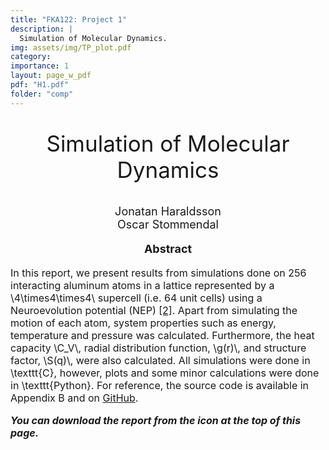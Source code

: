```yaml
---
title: "FKA122: Project 1"
description: |
  Simulation of Molecular Dynamics.
img: assets/img/TP_plot.pdf
category:
importance: 1
layout: page_w_pdf
pdf: "H1.pdf"
folder: "comp"
---
```


<!-- markdownlint-disable MD033 -->

<p style="text-align:center; font-size:35px">Simulation of Molecular Dynamics</p>

<p style="text-align:center; font-size:18px">Jonatan Haraldsson <br>
                                            Oscar Stommendal</p>

<p style="text-align:center; font-size:18px; font-weight: bold">Abstract</p>

<p style="text-align:left; font-size:16px">In this report, we present results from simulations done on 256 interacting aluminum atoms in a lattice represented by a \4\times4\times4\ supercell (i.e. 64 unit cells) using a Neuroevolution potential (NEP) <a href="https://doi.org/10.1063/5.0106617" target="_blank" rel="noopener noreferrer">[2]</a>. Apart from simulating the motion of each atom, system properties such as energy, temperature and pressure was calculated. Furthermore, the heat capacity \C_V\, radial distribution function, \g(r)\, and structure factor, \S(q)\, were also calculated. All simulations were done in \texttt{C}, however, plots and some minor calculations were done in \texttt{Python}. For reference, the source code is available in Appendix B and on <a href="https://github.com/stommen/fka122-homeworks/blob/main/H1/analyzer.ipynb" target="_blank" rel="noopener noreferrer">GitHub</a>.

<p style="text-align:left; font-size:16px; font-style: italic; font-weight: bold">You can download the report from the icon at the top of this page.</p>
